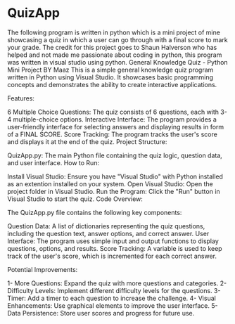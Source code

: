 # QuizApp
The following program is written in python which is a mini project of mine showcasing a quiz in which a user can go through with a final score to mark your grade. The credit for this project goes to Shaun Halverson who has helped and not made me passionate about coding in python, this program was written in visual studio using python. 
General Knowledge Quiz - Python Mini Project BY Maaz
This is a simple general knowledge quiz program written in Python using Visual Studio. It showcases basic programming concepts and demonstrates the ability to create interactive applications.

Features:

6 Multiple Choice Questions: The quiz consists of 6 questions, each with 3-4 multiple-choice options.
Interactive Interface: The program provides a user-friendly interface for selecting answers and displaying results in form of a FINAL SCORE.
Score Tracking: The program tracks the user's score and displays it at the end of the quiz.
Project Structure:

QuizApp.py: The main Python file containing the quiz logic, question data, and user interface.
How to Run:

Install Visual Studio: Ensure you have "Visual Studio" with Python installed as an extention installed on your system.
Open Visual Studio: Open the project folder in Visual Studio.
Run the Program: Click the "Run" button in Visual Studio to start the quiz.
Code Overview:

The QuizApp.py file contains the following key components:

Question Data: A list of dictionaries representing the quiz questions, including the question text, answer options, and correct answer.
User Interface: The program uses simple input and output functions to display questions, options, and results.
Score Tracking: A variable is used to keep track of the user's score, which is incremented for each correct answer.

Potential Improvements:

1- More Questions: Expand the quiz with more questions and categories.
2- Difficulty Levels: Implement different difficulty levels for the questions.
3- Timer: Add a timer to each question to increase the challenge.
4- Visual Enhancements: Use graphical elements to improve the user interface.
5- Data Persistence: Store user scores and progress for future use.
